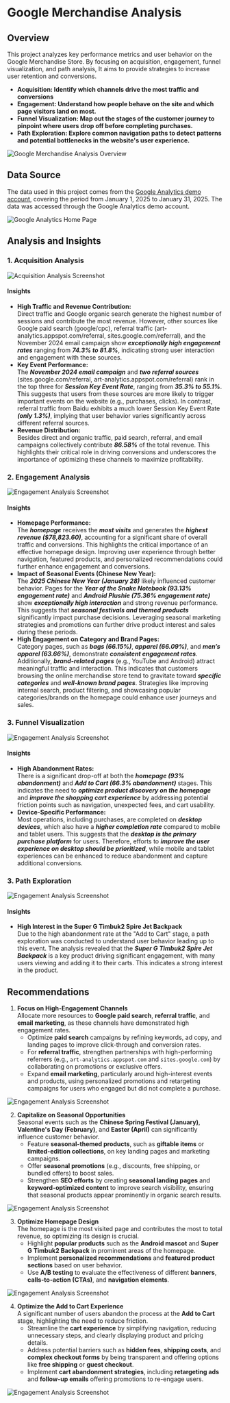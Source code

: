 # Google Merchandise Analysis
## **Overview**
This project analyzes key performance metrics and user behavior on the Google Merchandise Store. By focusing on acquisition, engagement, funnel visualization, and path analysis, It aims to provide strategies to increase user retention and conversions.

- **Acquisition: Identify which channels drive the most traffic and conversions**
- **Engagement: Understand how people behave on the site and which page visitors land on most.**
- **Funnel Visualization: Map out the stages of the customer journey to pinpoint where users drop off before completing purchases.**
- **Path Exploration: Explore common navigation paths to detect patterns and potential bottlenecks in the website's user experience.**

![Google Merchandise Analysis Overview](https://github.com/Jasonqian123/GoogleMerchAnalysis/blob/main/googlemerch.png?raw=true)


## **Data Source**
The data used in this project comes from the [Google Analytics demo account](https://shop.merch.google/), covering the period from January 1, 2025 to January 31, 2025. The data was accessed through the Google Analytics demo account.

![Google Analytics Home Page](https://github.com/Jasonqian123/GoogleMerchAnalysis/blob/main/homepage.png?raw=true)


## **Analysis and Insights**
### **1. Acquisition Analysis**
![Acquisition Analysis Screenshot](https://github.com/Jasonqian123/GoogleMerchAnalysis/blob/main/traffic%20acquisition.png?raw=true)

#### **Insights**
- **High Traffic and Revenue Contribution:**<br>
Direct traffic and Google organic search generate the highest number of sessions and contribute the most revenue. However, other sources like Google paid search (google/cpc), referral traffic (art-analytics.appspot.com/referral, sites.google.com/referral), and the November 2024 email campaign show ***exceptionally high engagement rates*** ranging from ***74.3% to 81.8%***, indicating strong user interaction and engagement with these sources.
- **Key Event Performance:**<br>
The ***November 2024 email campaign*** and ***two referral sources*** (sites.google.com/referral, art-analytics.appspot.com/referral) rank in the top three for ***Session Key Event Rate***, ranging from ***35.3% to 55.1%***. This suggests that users from these sources are more likely to trigger important events on the website (e.g., purchases, clicks). In contrast, referral traffic from Baidu exhibits a much lower Session Key Event Rate ***(only 1.3%)***, implying that user behavior varies significantly across different referral sources.
- **Revenue Distribution:**<br>
Besides direct and organic traffic, paid search, referral, and email campaigns collectively contribute ***86.58%*** of the total revenue. This highlights their critical role in driving conversions and underscores the importance of optimizing these channels to maximize profitability.

### **2. Engagement Analysis**
![Engagement Analysis Screenshot](https://github.com/Jasonqian123/GoogleMerchAnalysis/blob/main/landingpage.png?raw=true)

#### **Insights**
- **Homepage Performance:**<br>
The ***homepage*** receives the ***most visits*** and generates the ***highest revenue ($78,823.60)***, accounting for a significant share of overall traffic and conversions. This highlights the critical importance of an effective homepage design. Improving user experience through better navigation, featured products, and personalized recommendations could further enhance engagement and conversions.
- **Impact of Seasonal Events (Chinese New Year):**<br>
The ***2025 Chinese New Year (January 28)*** likely influenced customer behavior. Pages for the ***Year of the Snake Notebook (93.13% engagement rate)*** and ***Android Plushie (75.36% engagement rate)*** show ***exceptionally high interaction*** and strong revenue performance. This suggests that ***seasonal festivals and themed products*** significantly impact purchase decisions. Leveraging seasonal marketing strategies and promotions can further drive product interest and sales during these periods.
- **High Engagement on Category and Brand Pages:**<br>
Category pages, such as ***bags (66.15%)***, ***apparel (66.09%)***, and ***men’s apparel (63.66%)***, demonstrate ***consistent engagement rates***. Additionally, ***brand-related pages*** (e.g., YouTube and Android) attract meaningful traffic and interaction. This indicates that customers browsing the online merchandise store tend to gravitate toward ***specific categories*** and ***well-known brand pages***. Strategies like improving internal search, product filtering, and showcasing popular categories/brands on the homepage could enhance user journeys and sales.

### **3. Funnel Visualization**
![Engagement Analysis Screenshot](https://github.com/Jasonqian123/GoogleMerchAnalysis/blob/main/Funnel.png?raw=true)

#### **Insights**
- **High Abandonment Rates:**<br>
There is a significant drop-off at both the ***homepage (93% abandonment)*** and ***Add to Cart (66.3% abandonment)*** stages. This indicates the need to ***optimize product discovery on the homepage*** and ***improve the shopping cart experience*** by addressing potential friction points such as navigation, unexpected fees, and cart usability.
- **Device-Specific Performance:**<br>
Most operations, including purchases, are completed on ***desktop devices***, which also have a ***higher completion rate*** compared to mobile and tablet users. This suggests that the ***desktop is the primary purchase platform*** for users. Therefore, efforts to ***improve the user experience on desktop should be prioritized***, while mobile and tablet experiences can be enhanced to reduce abandonment and capture additional conversions.

### **3. Path Exploration**
![Engagement Analysis Screenshot](https://github.com/Jasonqian123/GoogleMerchAnalysis/blob/main/path%20exploration.png?raw=true)

#### **Insights**
- **High Interest in the Super G Timbuk2 Spire Jet Backpack**<br>
Due to the high abandonment rate at the "Add to Cart" stage, a path exploration was conducted to understand user behavior leading up to this event. The analysis revealed that the ***Super G Timbuk2 Spire Jet Backpack*** is a key product driving significant engagement, with many users viewing and adding it to their carts. This indicates a strong interest in the product.


## **Recommendations**

1. **Focus on High-Engagement Channels**  
   Allocate more resources to **Google paid search**, **referral traffic**, and **email marketing**, as these channels have demonstrated high engagement rates.
   - Optimize **paid search** campaigns by refining keywords, ad copy, and landing pages to improve click-through and conversion rates.
   - For **referral traffic**, strengthen partnerships with high-performing referrers (e.g., `art-analytics.appspot.com` and `sites.google.com`) by collaborating on promotions or exclusive offers.
   - Expand **email marketing**, particularly around high-interest events and products, using personalized promotions and retargeting campaigns for users who engaged but did not complete a purchase.

![Engagement Analysis Screenshot](https://github.com/Jasonqian123/GoogleMerchAnalysis/blob/main/Rec1.JPG?raw=true)

2. **Capitalize on Seasonal Opportunities**  
   Seasonal events such as the **Chinese Spring Festival (January)**, **Valentine's Day (February)**, and **Easter (April)** can significantly influence customer behavior.
   - Feature **seasonal-themed products**, such as **giftable items** or **limited-edition collections**, on key landing pages and marketing campaigns.
   - Offer **seasonal promotions** (e.g., discounts, free shipping, or bundled offers) to boost sales.
   - Strengthen **SEO efforts** by creating **seasonal landing pages** and **keyword-optimized content** to improve search visibility, ensuring that seasonal products appear prominently in organic search results.

![Engagement Analysis Screenshot](https://github.com/Jasonqian123/GoogleMerchAnalysis/blob/main/Rec2.JPG?raw=true)

3. **Optimize Homepage Design**  
   The homepage is the most visited page and contributes the most to total revenue, so optimizing its design is crucial.
   - Highlight **popular products** such as the **Android mascot** and **Super G Timbuk2 Backpack** in prominent areas of the homepage.
   - Implement **personalized recommendations** and **featured product sections** based on user behavior.
   - Use **A/B testing** to evaluate the effectiveness of different **banners**, **calls-to-action (CTAs)**, and **navigation elements**.

![Engagement Analysis Screenshot](https://github.com/Jasonqian123/GoogleMerchAnalysis/blob/main/Rec3.JPG?raw=true)

4. **Optimize the Add to Cart Experience**  
   A significant number of users abandon the process at the **Add to Cart** stage, highlighting the need to reduce friction.
   - Streamline the **cart experience** by simplifying navigation, reducing unnecessary steps, and clearly displaying product and pricing details.
   - Address potential barriers such as **hidden fees**, **shipping costs**, and **complex checkout forms** by being transparent and offering options like **free shipping** or **guest checkout**.
   - Implement **cart abandonment strategies**, including **retargeting ads** and **follow-up emails** offering promotions to re-engage users.

![Engagement Analysis Screenshot](https://github.com/Jasonqian123/GoogleMerchAnalysis/blob/main/Rec4.JPG?raw=true)
